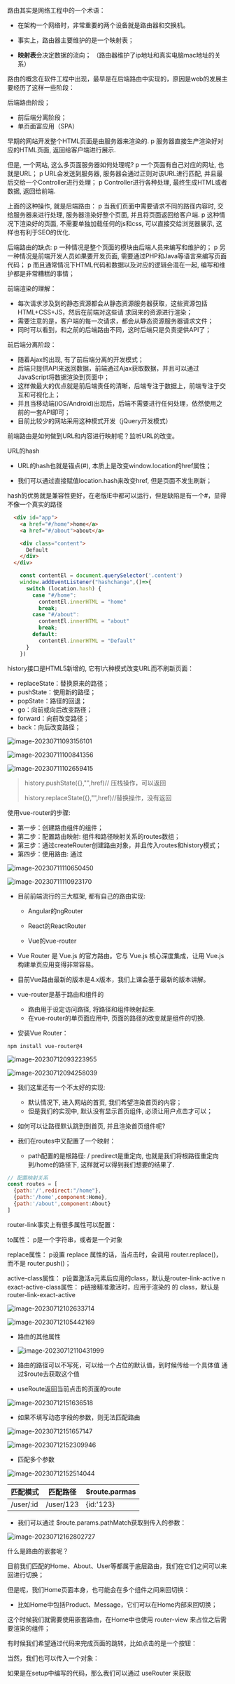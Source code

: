 

路由其实是网络工程中的一个术语： 

+ 在架构一个网络时，非常重要的两个设备就是路由器和交换机。 

+ 事实上，路由器主要维护的是一个映射表； 

+ **映射表**会决定数据的流向； （路由器维护了ip地址和真实电脑mac地址的关系）

路由的概念在软件工程中出现，最早是在后端路由中实现的，原因是web的发展主要经历了这样一些阶段：

后端路由阶段； 

+ 前后端分离阶段； 
+ 单页面富应用（SPA）





早期的网站开发整个HTML页面是由服务器来渲染的. p 服务器直接生产渲染好对应的HTML页面, 返回给客户端进行展示. 

但是, 一个网站, 这么多页面服务器如何处理呢? p 一个页面有自己对应的网址, 也就是URL； p URL会发送到服务器, 服务器会通过正则对该URL进行匹配, 并且最后交给一个Controller进行处理； p Controller进行各种处理, 最终生成HTML或者数据, 返回给前端. 

上面的这种操作, 就是后端路由： p 当我们页面中需要请求不同的路径内容时, 交给服务器来进行处理, 服务器渲染好整个页面, 并且将页面返回给客户端. p 这种情况下渲染好的页面, 不需要单独加载任何的js和css, 可以直接交给浏览器展示, 这样也有利于SEO的优化. 

后端路由的缺点: p 一种情况是整个页面的模块由后端人员来编写和维护的； p 另一种情况是前端开发人员如果要开发页面, 需要通过PHP和Java等语言来编写页面代码； p 而且通常情况下HTML代码和数据以及对应的逻辑会混在一起, 编写和维护都是非常糟糕的事情；





前端渲染的理解： 

+ 每次请求涉及到的静态资源都会从静态资源服务器获取，这些资源包括HTML+CSS+JS，然后在前端对这些请 求回来的资源进行渲染； 
+ 需要注意的是，客户端的每一次请求，都会从静态资源服务器请求文件； 
+ 同时可以看到，和之前的后端路由不同，这时后端只是负责提供API了； 

前后端分离阶段： 

+ 随着Ajax的出现, 有了前后端分离的开发模式； 
+ 后端只提供API来返回数据，前端通过Ajax获取数据，并且可以通过JavaScript将数据渲染到页面中； 
+ 这样做最大的优点就是前后端责任的清晰，后端专注于数据上，前端专注于交互和可视化上； 
+ 并且当移动端(iOS/Android)出现后，后端不需要进行任何处理，依然使用之前的一套API即可； 
+ 目前比较少的网站采用这种模式开发（jQuery开发模式）





前端路由是如何做到URL和内容进行映射呢？监听URL的改变。 

URL的hash 

+ URL的hash也就是锚点(#), 本质上是改变window.location的href属性； 

+ 我们可以通过直接赋值location.hash来改变href, 但是页面不发生刷新； 

hash的优势就是兼容性更好，在老版IE中都可以运行，但是缺陷是有一个#，显得不像一个真实的路径

```html
  <div id="app">
    <a href="#/home">home</a>
    <a href="#/about">about</a>

    <div class="content">
      Default
    </div>
  </div>
```



```js
    const contentEl = document.querySelector('.content')
    window.addEventListener("hashchange",()=>{
      switch (location.hash) {
        case "#/home":
          contentEl.innerHTML = "home"
          break;
        case "#/about":
          contentEl.innerHTML = "about"
          break;
        default:
          contentEl.innerHTML = "Default"
      }
    })
```





history接口是HTML5新增的, 它有l六种模式改变URL而不刷新页面： 

+ replaceState：替换原来的路径； 
+ pushState：使用新的路径； 
+ popState：路径的回退； 
+ go：向前或向后改变路径； 
+ forward：向前改变路径； 
+ back：向后改变路径；

![image-20230711093156101](https://raw.githubusercontent.com/krystalkrystaljj/myimg/main/image-20230711093156101.png)



![image-20230711100841356](https://raw.githubusercontent.com/krystalkrystaljj/myimg/main/image-20230711100841356.png)





![image-20230711102659415](https://raw.githubusercontent.com/krystalkrystaljj/myimg/main/image-20230711102659415.png)

> history.pushState({},"",href)// 压栈操作，可以返回
>
> history.replaceState({},"",href)//替换操作，没有返回





使用vue-router的步骤: 

+ 第一步：创建路由组件的组件； 
+ 第二步：配置路由映射: 组件和路径映射关系的routes数组； 
+ 第三步：通过createRouter创建路由对象，并且传入routes和history模式； 
+ 第四步：使用路由: 通过



![image-20230711110650450](https://raw.githubusercontent.com/krystalkrystaljj/myimg/main/image-20230711110650450.png)

![image-20230711110923170](https://raw.githubusercontent.com/krystalkrystaljj/myimg/main/image-20230711110923170.png)

+ 目前前端流行的三大框架, 都有自己的路由实现: 

  + Angular的ngRouter 

  + React的ReactRouter 

  + Vue的vue-router 

+  Vue Router 是 Vue.js 的官方路由。它与 Vue.js 核心深度集成，让用 Vue.js 构建单页应用变得非常容易。 
  + 目前Vue路由最新的版本是4.x版本，我们上课会基于最新的版本讲解。 
+ vue-router是基于路由和组件的 
  + 路由用于设定访问路径, 将路径和组件映射起来. 
  + 在vue-router的单页面应用中, 页面的路径的改变就是组件的切换. 
+ 安装Vue Router：  

```
npm install vue-router@4
```





![image-20230712093223955](https://raw.githubusercontent.com/krystalkrystaljj/myimg/main/image-20230712093223955.png)

![image-20230712094258039](https://raw.githubusercontent.com/krystalkrystaljj/myimg/main/image-20230712094258039.png)

+ 我们这里还有一个不太好的实现: 
  + 默认情况下, 进入网站的首页, 我们希望渲染首页的内容； 
  + 但是我们的实现中, 默认没有显示首页组件, 必须让用户点击才可以；

+  如何可以让路径默认跳到到首页, 并且渲染首页组件呢? 

+ 我们在routes中又配置了一个映射： 
  + path配置的是根路径: / predirect是重定向, 也就是我们将根路径重定向到/home的路径下, 这样就可以得到我们想要的结果了.

```js
// 配置映射关系
const routes = [
  {path:'/',redirect:"/home"},
  {path:'/home',component:Home},
  {path:'/about',component:About}
]
```





router-link事实上有很多属性可以配置： 

to属性： p是一个字符串，或者是一个对象 

replace属性： p设置 replace 属性的话，当点击时，会调用 router.replace()，而不是 router.push()； 

active-class属性： p设置激活a元素后应用的class，默认是router-link-active n exact-active-class属性： p链接精准激活时，应用于渲染的  的 class，默认是router-link-exact-active





![image-20230712102633714](https://raw.githubusercontent.com/krystalkrystaljj/myimg/main/image-20230712102633714.png)

![image-20230712105442169](https://raw.githubusercontent.com/krystalkrystaljj/myimg/main/image-20230712105442169.png)





+ 路由的其他属性
+ ![image-20230712110431999](https://raw.githubusercontent.com/krystalkrystaljj/myimg/main/image-20230712110431999.png)



+ 路由的路径可以不写死，可以给一个占位的默认值，到时候传给一个具体值 通过$route去获取这个值
+ useRoute返回当前点击的页面的route



![image-20230712151636518](https://raw.githubusercontent.com/krystalkrystaljj/myimg/main/image-20230712151636518.png)

+ 如果不填写动态字段的参数，则无法匹配路由



![image-20230712151657147](https://raw.githubusercontent.com/krystalkrystaljj/myimg/main/image-20230712151657147.png)





![image-20230712152309946](https://raw.githubusercontent.com/krystalkrystaljj/myimg/main/image-20230712152309946.png)



+ 匹配多个参数

![image-20230712152514044](https://raw.githubusercontent.com/krystalkrystaljj/myimg/main/image-20230712152514044.png)

| 匹配模式  | 匹配路径  | $route.parmas |
| --------- | --------- | ------------- |
| /user/:id | /user/123 | {id:'123}     |



+ 我们可以通过 $route.params.pathMatch获取到传入的参数：

![image-20230712162802727](https://raw.githubusercontent.com/krystalkrystaljj/myimg/main/image-20230712162802727.png)



什么是路由的嵌套呢？ 

目前我们匹配的Home、About、User等都属于底层路由，我们在它们之间可以来回进行切换； 

但是呢，我们Home页面本身，也可能会在多个组件之间来回切换： 

+ 比如Home中包括Product、Message，它们可以在Home内部来回切换； 

这个时候我们就需要使用嵌套路由，在Home中也使用 router-view 来占位之后需要渲染的组件；



有时候我们希望通过代码来完成页面的跳转，比如点击的是一个按钮： 

当然，我们也可以传入一个对象： 

如果是在setup中编写的代码，那么我们可以通过 useRouter 来获取